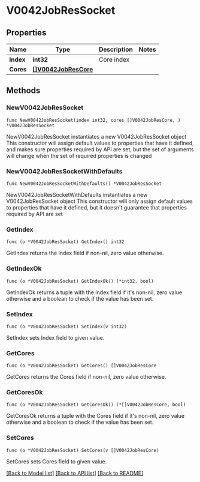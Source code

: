 # V0042JobResSocket

## Properties

Name | Type | Description | Notes
------------ | ------------- | ------------- | -------------
**Index** | **int32** | Core index | 
**Cores** | [**[]V0042JobResCore**](V0042JobResCore.md) |  | 

## Methods

### NewV0042JobResSocket

`func NewV0042JobResSocket(index int32, cores []V0042JobResCore, ) *V0042JobResSocket`

NewV0042JobResSocket instantiates a new V0042JobResSocket object
This constructor will assign default values to properties that have it defined,
and makes sure properties required by API are set, but the set of arguments
will change when the set of required properties is changed

### NewV0042JobResSocketWithDefaults

`func NewV0042JobResSocketWithDefaults() *V0042JobResSocket`

NewV0042JobResSocketWithDefaults instantiates a new V0042JobResSocket object
This constructor will only assign default values to properties that have it defined,
but it doesn't guarantee that properties required by API are set

### GetIndex

`func (o *V0042JobResSocket) GetIndex() int32`

GetIndex returns the Index field if non-nil, zero value otherwise.

### GetIndexOk

`func (o *V0042JobResSocket) GetIndexOk() (*int32, bool)`

GetIndexOk returns a tuple with the Index field if it's non-nil, zero value otherwise
and a boolean to check if the value has been set.

### SetIndex

`func (o *V0042JobResSocket) SetIndex(v int32)`

SetIndex sets Index field to given value.


### GetCores

`func (o *V0042JobResSocket) GetCores() []V0042JobResCore`

GetCores returns the Cores field if non-nil, zero value otherwise.

### GetCoresOk

`func (o *V0042JobResSocket) GetCoresOk() (*[]V0042JobResCore, bool)`

GetCoresOk returns a tuple with the Cores field if it's non-nil, zero value otherwise
and a boolean to check if the value has been set.

### SetCores

`func (o *V0042JobResSocket) SetCores(v []V0042JobResCore)`

SetCores sets Cores field to given value.



[[Back to Model list]](../README.md#documentation-for-models) [[Back to API list]](../README.md#documentation-for-api-endpoints) [[Back to README]](../README.md)



